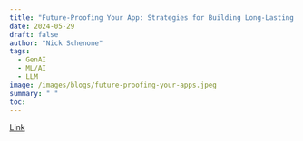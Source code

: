 ```yaml
---
title: "Future-Proofing Your App: Strategies for Building Long-Lasting Apps"
date: 2024-05-29
draft: false
author: "Nick Schenone"
tags:
  - GenAI
  - ML/AI
  - LLM
image: /images/blogs/future-proofing-your-apps.jpeg
summary: " "
toc: 
---
```


[Link](https://www.iguazio.com/blog/future-proofing-your-gen-ai-aplications-strategies-for-building-long-lasting-apps/)